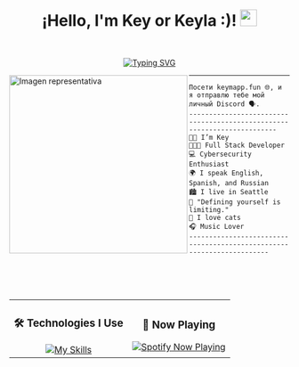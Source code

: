 <h1 align="center">
¡Hello, I'm Key or Keyla :)!
  <img src="https://media.giphy.com/media/hvRJCLFzcasrR4ia7z/giphy.gif" width="30"></h1>

<br/>

<!-- Typing SVG by DenverCoder1 - https://github.com/DenverCoder1/readme-typing-svg -->
<p align="center">
  <a href="https://git.io/typing-svg"><img src="https://readme-typing-svg.demolab.com?font=Fira+Code&size=25&duration=4940&pause=1000&color=F796E6&center=true&width=435&lines=Cybersecurity+engineer;Full+stack+developer;Coffee+addict;Music+lover;kwy.star on ig" alt="Typing SVG" /></a>
</p>

<img align="left" src="https://i.pinimg.com/736x/e0/53/fe/e053fe5bcc9a6e11303dbca4168069f2.jpg" alt="Imagen representativa" width="320" />
<hr>

```JS
Посети keymapp.fun 🌐, и я отправлю тебе мой личный Discord 🗣️.
------------------------------------------------------------------------
👧🏽 I’m Key
👩🏽‍💻 Full Stack Developer
💻 Cybersecurity Enthusiast
🌍 I speak English, Spanish, and Russian
🏙️ I live in Seattle
🧩 "Defining yourself is limiting."
🐾 I love cats
🎧 Music Lover
----------------------------------------------------------------------
 
```
<div align="center">
  </a>
</div>
&nbsp;
<br>
<br>
<table align="center">
  <tr>
    <td align="center">
      <h3>🛠️ Technologies I Use</h3>
<a href="https://skillicons.dev">
        <img src="https://skillicons.dev/icons?i=js,html,css,wasm,apple,arch,arduino,astro,bash,c,cpp,kali,linux,powershell,py,vscode,nodejs,npm,obsidian,perl,php,pnpm,raspberrypi,vim,vite&perline=5" alt="My Skills" />
      </a>
    </td>
    <td align="center">
      <h3>🎵 Now Playing</h3>
      <a href="https://github.com/kittinan/spotify-github-profile">
        <img src="https://spotify-github-profile.kittinanx.com/api/view?uid=31wflv7ik6y3ltskep2tkljddscy&cover_image=true&theme=compact&show_offline=false&background_color=121212&interchange=false" alt="Spotify Now Playing" />
      </a>
    </td>
  </tr>
</table>
